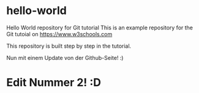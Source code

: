  # hello-world
Hello World repository for Git tutorial
This is an example repository for the Git tutoial on https://www.w3schools.com

This repository is built step by step in the tutorial. 

Nun mit einem Update von der Github-Seite! :)


# Edit Nummer 2!   :D
